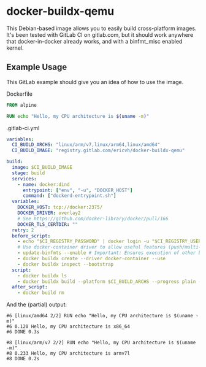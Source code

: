 # docker-buildx-qemu

This Debian-based image allows you to easily build cross-platform images.
It's been tested with GitLab CI on gitlab.com, but it should work anywhere that docker-in-docker already works, and with a binfmt_misc enabled kernel.

## Example Usage

This GitLab example should give you an idea of how to use the image.

Dockerfile
```dockerfile
FROM alpine

RUN echo "Hello, my CPU architecture is $(uname -m)"
```

.gitlab-ci.yml
```yaml
variables:
  CI_BUILD_ARCHS: "linux/arm/v7,linux/arm64,linux/amd64"
  CI_BUILD_IMAGE: "registry.gitlab.com/ericvh/docker-buildx-qemu"

build:
  image: $CI_BUILD_IMAGE
  stage: build
  services:
    - name: docker:dind
      entrypoint: ["env", "-u", "DOCKER_HOST"]
      command: ["dockerd-entrypoint.sh"]
  variables:
    DOCKER_HOST: tcp://docker:2375/
    DOCKER_DRIVER: overlay2
    # See https://github.com/docker-library/docker/pull/166
    DOCKER_TLS_CERTDIR: ""
  retry: 2
  before_script:
    - echo "$CI_REGISTRY_PASSWORD" | docker login -u "$CI_REGISTRY_USER" --password-stdin $CI_REGISTRY
    # Use docker-container driver to allow useful features (push/multi-platform)
    - update-binfmts --enable # Important: Ensures execution of other binary formats is enabled in the kernel
    - docker buildx create --driver docker-container --use
    - docker buildx inspect --bootstrap
  script:
    - docker buildx ls
    - docker buildx build --platform $CI_BUILD_ARCHS --progress plain --pull -t "$CI_REGISTRY_IMAGE" --push .
  after_script:
    - docker build rm
```

And the (partial) output:
```
#6 [linux/amd64 2/2] RUN echo "Hello, my CPU architecture is $(uname -m)"
#6 0.120 Hello, my CPU architecture is x86_64
#6 DONE 0.3s

#8 [linux/arm/v7 2/2] RUN echo "Hello, my CPU architecture is $(uname -m)"
#8 0.233 Hello, my CPU architecture is armv7l
#8 DONE 0.2s
```
